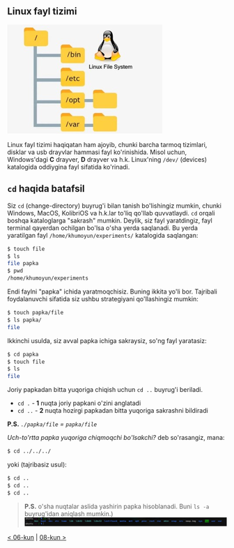 ## Linux fayl tizimi

![linux-file-system](images/linux-file-system.jpg)

Linux fayl tizimi haqiqatan ham ajoyib, chunki barcha tarmoq tizimlari, disklar va usb drayvlar hammasi fayl ko'rinishida. Misol uchun, Windows'dagi **C** drayver, **D** drayver va h.k. Linux'ning `/dev/` (devices) katalogida oddiygina fayl sifatida ko'rinadi.

## `cd` haqida batafsil

Siz `cd` (change-directory) buyrug'i bilan tanish bo'lishingiz mumkin, chunki Windows, MacOS, KolibriOS va h.k.lar to'liq qo'llab quvvatlaydi. `cd` orqali boshqa kataloglarga "sakrash" mumkin. Deylik, siz fayl yaratdingiz, fayl terminal qayerdan ochilgan bo'lsa o'sha yerda saqlanadi. Bu yerda yaratilgan fayl `/home/khumoyun/experiments/` katalogida saqlangan:

```bash
$ touch file
$ ls
file papka
$ pwd
/home/khumoyun/experiments
```

Endi faylni "papka" ichida yaratmoqchisiz. Buning ikkita yo'li bor. Tajribali foydalanuvchi sifatida siz ushbu strategiyani qo'llashingiz mumkin:

```bash
$ touch papka/file
$ ls papka/
file
```

Ikkinchi usulda, siz avval papka ichiga sakraysiz, so'ng fayl yaratasiz:

```bash
$ cd papka
$ touch file
$ ls
file
```

Joriy papkadan bitta yuqoriga chiqish uchun `cd ..` buyrug'i beriladi. 

 - `cd .` - **1** nuqta joriy papkani o'zini anglatadi 
 - `cd ..` - **2** nuqta hozirgi papkadan bitta yuqoriga sakrashni bildiradi

**P.S.** *`./papka/file` = `papka/file`*

*Uch-to'rtta papka yuqoriga chiqmoqchi bo'lsakchi?* deb so'rasangiz, mana:

```bash
$ cd ../../../
```

yoki (tajribasiz usul):

```bash
$ cd ..
$ cd ..
$ cd ..
```

>**P.S.** o'sha nuqtalar aslida yashirin papka hisoblanadi. Buni `ls -a` buyrug'idan aniqlash mumkin.)
>![cd-huh](images/cd-huh.png)


[< 06-kun](06-dars.md) | [08-kun >](08-dars.md)


